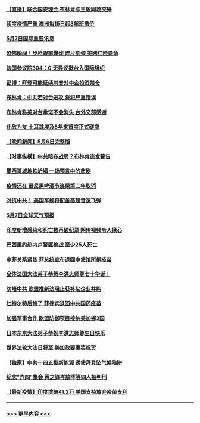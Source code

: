 #### [【直播】联合国安理会 布林肯与王毅同场交锋](../pages/prog202/a103112915.md?t=05072102) 
#### [印度疫情严重 澳洲拟15日起3航班撤侨](../pages/prog202/a103112809.md?t=05072102) 
#### [5月7日国际重要讯息](../pages/prog202/a103112781.md?t=05072102) 
#### [恐怖瞬间！步枪眼前爆炸 碎片割颈 美网红险送命](../pages/prog202/a103112740.md?t=05072102) 
#### [法国参议院304：0 无异议挺台入国际组织](../pages/prog202/a103112688.md?t=05072102) 
#### [彭博：拜登可能延续川普对中企投资禁令](../pages/prog202/a103112701.md?t=05072102) 
#### [布林肯：中共若对台进攻 将犯严重错误](../pages/prog202/a103112653.md?t=05072102) 
#### [布林肯称美对台承诺不会消失 台外交部感谢](../pages/prog202/a103111829.md?t=05072102) 
#### [化敌为友 土耳其埃及8年来首度正式磋商](../pages/prog202/a103112612.md?t=05072102) 
#### [【晚间新闻】5月6日完整版](../pages/prog202/a103112555.md?t=05072102) 
#### [【时事纵横】中共暗布战局？布林肯连发警告](../pages/prog202/a103112517.md?t=05072102) 
#### [墨西哥城地铁坍塌 一场预言中的悲剧](../pages/prog202/a103111679.md?t=05072102) 
#### [疫情还在 慕尼黑啤酒节连续第二年取消](../pages/prog202/a103110762.md?t=05072102) 
#### [对抗中共！ 美国军舰将配备高超音速飞弹](../pages/prog202/a103112006.md?t=05072102) 
#### [5月7日全球天气预报](../pages/prog202/a103112454.md?t=05072102) 
#### [印度新增感染和死亡数再破纪录 网传视频令人揪心](../pages/prog202/a103112342.md?t=05072102) 
#### [巴西里约热内卢警匪枪战 至少25人死亡](../pages/prog202/a103112412.md?t=05072102) 
#### [中菲关系紧张 菲总统宣布退回中使馆所捐疫苗](../pages/prog202/a103112325.md?t=05072102) 
#### [全体法国大法弟子恭贺李洪志师尊七十华诞！](../pages/prog202/a103112374.md?t=05072102) 
#### [防堵中共 欧盟推新法阻止获补贴企业并购](../pages/prog202/a103112326.md?t=05072102) 
#### [杜特尔特后悔了 菲律宾退回中共国药疫苗](../pages/prog202/a103112356.md?t=05072102) 
#### [加强军事合作 欧盟防御项目接纳美加挪3国](../pages/prog202/a103112134.md?t=05072102) 
#### [日本东京大法弟子恭祝李洪志师尊生日快乐](../pages/prog202/a103112305.md?t=05072102) 
#### [世界法轮大法日将至 美加政要褒奖祝贺](../pages/prog202/a103112218.md?t=05072102) 
#### [【独家】中共十四五推新能源 诱使拜登坠气候陷阱](../pages/prog202/a103112239.md?t=05072102) 
#### [纪念“六四”集会 黄之锋岑敖晖等四人被判刑](../pages/prog202/a103112241.md?t=05072102) 
#### [【最新疫情】印度增破41.2万 美国支持放弃疫苗专利](../pages/prog202/a103112243.md?t=05072102) 

----
#### [ >>> 更早内容 <<< ](../indexes/prog202-earlier.md)
